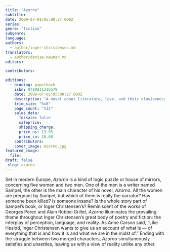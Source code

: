 ```yaml
---
title: "Azorno"
subtitle:
date: 2009-07-01T05:00:27.000Z
series:
genre: "fiction"
subgenre:
language:
authors:
  - author/inger-christensen.md
translators:
  - author/denise-newman.md
editors:

contributors:

editions:
  - binding: paperback
    isbn: 9780811216579
    date: 2009-07-01T05:00:27.000Z
    description: "A novel about literature, love, and their elusiveness by one of Denmark's greatest living writers. "
    trim_size: "5x8"
    page_count: "112"
    sales_data:
      forsale: false
      saleprice:
      shipping_charge:
      price_us: 13.95
      price_cn: 18.00
    contributors:
    cover_image: Azorno.jpg
featured_image:
  file:
draft: false
_slug: azorno
---
```


Set in modern Europe, _Azorno_ is a kind of logic puzzle or house of mirrors, concerning five women and two men. One of the men is a writer named Sampel, the other is the main character of his novel, _Azorno_. All the women are pregnant by Sampel, but which of them is really the narrator? Has someone been killed? Is someone insane? Is the whole story part of Sampel’s book, or Inger Christensen’s? Reminiscent of the works of Georges Perec and Alain Robbe-Grillet, _Azorno_ illuminates the prevailing theme throughout Inger Christensen’s great body of poetry and fiction: the interplay of perception, language, and reality. As Anne Carson said, “Like Hesiod, Inger Christensen wants to give us an account of what is — of everything that is and how it is and what we are in the midst of.” Ending with the struggle between two merged characters, _Azorno_ simultaneously satisfies and unsettles, leaving us with a view of reality unlike any other.

